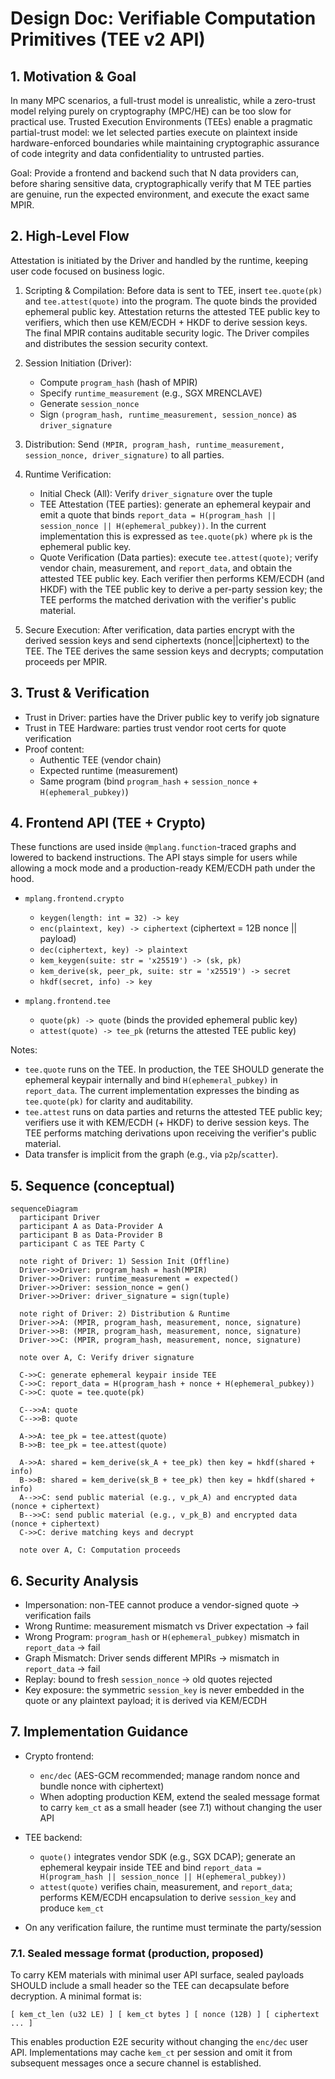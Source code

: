 # Design Doc: Verifiable Computation Primitives (TEE v2 API)

## 1. Motivation & Goal

In many MPC scenarios, a full-trust model is unrealistic, while a zero-trust
model relying purely on cryptography (MPC/HE) can be too slow for practical
use. Trusted Execution Environments (TEEs) enable a pragmatic partial-trust
model: we let selected parties execute on plaintext inside hardware-enforced
boundaries while maintaining cryptographic assurance of code integrity and data
confidentiality to untrusted parties.

Goal: Provide a frontend and backend such that N data providers can, before
sharing sensitive data, cryptographically verify that M TEE parties are genuine,
run the expected environment, and execute the exact same MPIR.

## 2. High-Level Flow

Attestation is initiated by the Driver and handled by the runtime, keeping user
code focused on business logic.

1. Scripting & Compilation: Before data is sent to TEE, insert `tee.quote(pk)`
  and `tee.attest(quote)` into the program. The quote binds the provided
  ephemeral public key. Attestation returns the attested TEE public key to
  verifiers, which then use KEM/ECDH + HKDF to derive session keys. The final
  MPIR contains auditable security logic. The Driver compiles and distributes
  the session security context.

2. Session Initiation (Driver):
   - Compute `program_hash` (hash of MPIR)
   - Specify `runtime_measurement` (e.g., SGX MRENCLAVE)
   - Generate `session_nonce`
   - Sign `(program_hash, runtime_measurement, session_nonce)` as
     `driver_signature`

3. Distribution: Send `(MPIR, program_hash, runtime_measurement, session_nonce,
   driver_signature)` to all parties.

4. Runtime Verification:
   - Initial Check (All): Verify `driver_signature` over the tuple
   - TEE Attestation (TEE parties): generate an ephemeral keypair and emit
     a quote that binds `report_data = H(program_hash || session_nonce ||
     H(ephemeral_pubkey))`. In the current implementation this is expressed
     as `tee.quote(pk)` where `pk` is the ephemeral public key.
   - Quote Verification (Data parties): execute `tee.attest(quote)`; verify
     vendor chain, measurement, and `report_data`, and obtain the attested
     TEE public key. Each verifier then performs KEM/ECDH (and HKDF) with the
     TEE public key to derive a per-party session key; the TEE performs the
     matched derivation with the verifier's public material.

5. Secure Execution: After verification, data parties encrypt with the derived
  session keys and send ciphertexts (nonce||ciphertext) to the TEE. The TEE
  derives the same session keys and decrypts; computation proceeds per MPIR.

## 3. Trust & Verification

- Trust in Driver: parties have the Driver public key to verify job signature
- Trust in TEE Hardware: parties trust vendor root certs for quote verification
- Proof content:
  - Authentic TEE (vendor chain)
  - Expected runtime (measurement)
  - Same program (bind `program_hash` + `session_nonce` + `H(ephemeral_pubkey)`)

## 4. Frontend API (TEE + Crypto)

These functions are used inside `@mplang.function`-traced graphs and lowered to
backend instructions. The API stays simple for users while allowing a mock mode
and a production-ready KEM/ECDH path under the hood.

- `mplang.frontend.crypto`
  - `keygen(length: int = 32) -> key`
  - `enc(plaintext, key) -> ciphertext` (ciphertext = 12B nonce || payload)
  - `dec(ciphertext, key) -> plaintext`
  - `kem_keygen(suite: str = 'x25519') -> (sk, pk)`
  - `kem_derive(sk, peer_pk, suite: str = 'x25519') -> secret`
  - `hkdf(secret, info) -> key`

- `mplang.frontend.tee`
  - `quote(pk) -> quote` (binds the provided ephemeral public key)
  - `attest(quote) -> tee_pk` (returns the attested TEE public key)

Notes:

- `tee.quote` runs on the TEE. In production, the TEE SHOULD generate the
  ephemeral keypair internally and bind `H(ephemeral_pubkey)` in `report_data`.
  The current implementation expresses the binding as `tee.quote(pk)` for
  clarity and auditability.
- `tee.attest` runs on data parties and returns the attested TEE public key;
  verifiers use it with KEM/ECDH (+ HKDF) to derive session keys. The TEE
  performs matching derivations upon receiving the verifier's public material.
- Data transfer is implicit from the graph (e.g., via `p2p`/`scatter`).

## 5. Sequence (conceptual)

```mermaid
sequenceDiagram
  participant Driver
  participant A as Data-Provider A
  participant B as Data-Provider B
  participant C as TEE Party C

  note right of Driver: 1) Session Init (Offline)
  Driver->>Driver: program_hash = hash(MPIR)
  Driver->>Driver: runtime_measurement = expected()
  Driver->>Driver: session_nonce = gen()
  Driver->>Driver: driver_signature = sign(tuple)

  note right of Driver: 2) Distribution & Runtime
  Driver->>A: (MPIR, program_hash, measurement, nonce, signature)
  Driver->>B: (MPIR, program_hash, measurement, nonce, signature)
  Driver->>C: (MPIR, program_hash, measurement, nonce, signature)

  note over A, C: Verify driver signature

  C->>C: generate ephemeral keypair inside TEE
  C->>C: report_data = H(program_hash + nonce + H(ephemeral_pubkey))
  C->>C: quote = tee.quote(pk)

  C-->>A: quote
  C-->>B: quote

  A->>A: tee_pk = tee.attest(quote)
  B->>B: tee_pk = tee.attest(quote)

  A->>A: shared = kem_derive(sk_A + tee_pk) then key = hkdf(shared + info)
  B->>B: shared = kem_derive(sk_B + tee_pk) then key = hkdf(shared + info)
  A-->>C: send public material (e.g., v_pk_A) and encrypted data (nonce + ciphertext)
  B-->>C: send public material (e.g., v_pk_B) and encrypted data (nonce + ciphertext)
  C->>C: derive matching keys and decrypt

  note over A, C: Computation proceeds
```

## 6. Security Analysis

- Impersonation: non-TEE cannot produce a vendor-signed quote → verification fails
- Wrong Runtime: measurement mismatch vs Driver expectation → fail
- Wrong Program: `program_hash` or `H(ephemeral_pubkey)` mismatch in `report_data` → fail
- Graph Mismatch: Driver sends different MPIRs → mismatch in `report_data` → fail
- Replay: bound to fresh `session_nonce` → old quotes rejected
- Key exposure: the symmetric `session_key` is never embedded in the quote or
  any plaintext payload; it is derived via KEM/ECDH

## 7. Implementation Guidance

- Crypto frontend:
  - `enc/dec` (AES-GCM recommended; manage random nonce and bundle nonce with
    ciphertext)
  - When adopting production KEM, extend the sealed message format to carry
    `kem_ct` as a small header (see 7.1) without changing the user API

- TEE backend:
  - `quote()` integrates vendor SDK (e.g., SGX DCAP); generate an ephemeral
    keypair inside TEE and bind `report_data = H(program_hash || session_nonce ||
    H(ephemeral_pubkey))`
  - `attest(quote)` verifies chain, measurement, and `report_data`; performs
    KEM/ECDH encapsulation to derive `session_key` and produce `kem_ct`

- On any verification failure, the runtime must terminate the party/session

### 7.1. Sealed message format (production, proposed)

To carry KEM materials with minimal user API surface, sealed payloads SHOULD
include a small header so the TEE can decapsulate before decryption. A minimal
format is:

```text
[ kem_ct_len (u32 LE) ] [ kem_ct bytes ] [ nonce (12B) ] [ ciphertext ... ]
```

This enables production E2E security without changing the `enc/dec` user API.
Implementations may cache `kem_ct` per session and omit it from subsequent
messages once a secure channel is established.
